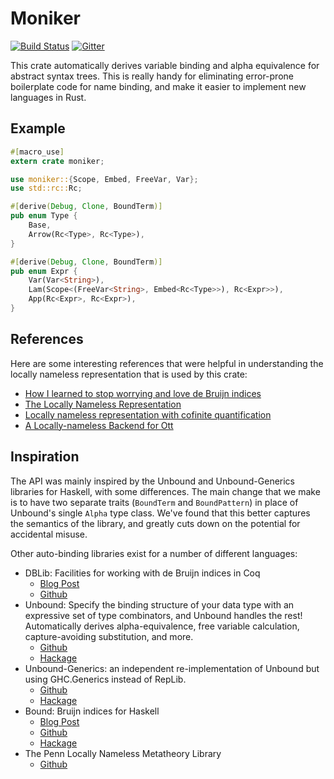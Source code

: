 # Moniker

[![Build Status][travis-badge]][travis-url]
[![Gitter][gitter-badge]][gitter-lobby]

[travis-badge]: https://travis-ci.org/brendanzab/moniker.svg?branch=master
[travis-url]: https://travis-ci.org/brendanzab/moniker
[gitter-badge]: https://badges.gitter.im/moniker-rs/moniker.svg
[gitter-lobby]: https://gitter.im/moniker-rs/Lobby

This crate automatically derives variable binding and alpha equivalence for
abstract syntax trees. This is really handy for eliminating error-prone
boilerplate code for name binding, and make it easier to implement new languages
in Rust.

## Example

```rust
#[macro_use]
extern crate moniker;

use moniker::{Scope, Embed, FreeVar, Var};
use std::rc::Rc;

#[derive(Debug, Clone, BoundTerm)]
pub enum Type {
    Base,
    Arrow(Rc<Type>, Rc<Type>),
}

#[derive(Debug, Clone, BoundTerm)]
pub enum Expr {
    Var(Var<String>),
    Lam(Scope<(FreeVar<String>, Embed<Rc<Type>>), Rc<Expr>>),
    App(Rc<Expr>, Rc<Expr>),
}
```

## References

Here are some interesting references that were helpful in understanding the
locally nameless representation that is used by this crate:

- [How I learned to stop worrying and love de Bruijn indices](http://disciple-devel.blogspot.com.au/2011/08/how-i-learned-to-stop-worrying-and-love.html)
- [The Locally Nameless Representation](https://www.chargueraud.org/research/2009/ln/main.pdf)
- [Locally nameless representation with cofinite quantification](http://www.chargueraud.org/softs/ln/)
- [A Locally-nameless Backend for Ott](http://www.di.ens.fr/~zappa/projects/ln_ott/)

## Inspiration

The API was mainly inspired by the Unbound and Unbound-Generics libraries for
Haskell, with some differences. The main change that we make is to have two
separate traits (`BoundTerm` and `BoundPattern`) in place of Unbound's single
`Alpha` type class. We've found that this better captures the semantics of the
library, and greatly cuts down on the potential for accidental misuse.

Other auto-binding libraries exist for a number of different languages:

- DBLib: Facilities for working with de Bruijn indices in Coq
    - [Blog Post](http://gallium.inria.fr/blog/announcing-dblib/)
    - [Github](https://github.com/coq-contribs/dblib)
- Unbound: Specify the binding structure of your data type with an
  expressive set of type combinators, and Unbound handles the rest!
  Automatically derives alpha-equivalence, free variable calculation,
  capture-avoiding substitution, and more.
    - [Github](https://github.com/sweirich/replib)
    - [Hackage](https://hackage.haskell.org/package/unbound)
- Unbound-Generics: an independent re-implementation of Unbound but using
  GHC.Generics instead of RepLib.
    - [Github](http://github.com/lambdageek/unbound-generics)
    - [Hackage](https://hackage.haskell.org/package/unbound-generics)
- Bound: Bruijn indices for Haskell
    - [Blog Post](https://www.schoolofhaskell.com/user/edwardk/bound)
    - [Github](https://github.com/ekmett/bound/)
    - [Hackage](https://hackage.haskell.org/package/bound)
- The Penn Locally Nameless Metatheory Library
    - [Github](https://github.com/plclub/metalib)
